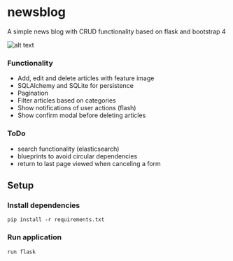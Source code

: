 # newsblog
A simple news blog with CRUD functionality based on flask and bootstrap 4

![alt text](../media/newsblog.png?raw=true)

### Functionality
* Add, edit and delete articles with feature image
* SQLAlchemy and SQLite for persistence
* Pagination
* Filter articles based on categories
* Show notifications of user actions (flash)
* Show confirm modal before deleting articles

### ToDo
* search functionality (elasticsearch)
* blueprints to avoid circular dependencies
* return to last page viewed when canceling a form

## Setup

### Install dependencies
```
pip install -r requirements.txt
```

### Run application
```
run flask
```

